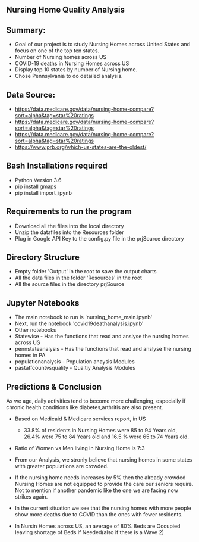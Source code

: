 
## Nursing Home Quality Analysis

## Summary:
* Goal of our project is to study Nursing Homes across United States and  focus on one of the top ten states.
* Number of Nursing homes across US
* COVID-19 deaths in Nursing Homes across US
* Display top 10 states by number of Nursing home.
* Chose Pennsylvania to do detailed analysis.

## Data Source:
* https://data.medicare.gov/data/nursing-home-compare?sort=alpha&tag=star%20ratings
* https://data.medicare.gov/data/nursing-home-compare?sort=alpha&tag=star%20ratings
* https://data.medicare.gov/data/nursing-home-compare?sort=alpha&tag=star%20ratings
* https://www.prb.org/which-us-states-are-the-oldest/

## Bash Installations required
* Python Version 3.6
* pip install gmaps
* pip install import_ipynb
 
## Requirements to run the program
* Download all the files into the local directory
* Unzip the datafiles into the Resources folder 
* Plug in Google API Key to the config.py file in the prjSource directory    
    
## Directory Structure
* Empty folder 'Output' in the root to save the output charts
* All the data files in the folder 'Resources' in the root
* All the source files in the directory prjSource
 
## Jupyter Notebooks
* The main notebook to run is 'nursing_home_main.ipynb'
* Next, run the notebook 'covid19deathanalysis.ipynb'
* Other notebooks
* Statewise - Has the functions that read and anslyse the nursing homes  across US
* pennstateanalysis  -  Has the functions that read and anslyse the nursing homes in PA
* populationanalysis -  Population anaysis Modules
* pastaffcountvsquality - Qualtiy Analysis Modules
    
## Predictions & Conclusion
As we age, daily activities tend to become more challenging, especially if chronic health conditions like diabetes,arthritis are also present.
* Based on Medicaid & Medicare services report, in US
    * 33.8% of residents in Nursing Homes were 85 to 94 Years old, 26.4% were 75 to 84 Years old and 16.5 % were 65 to 74 Years old.

* Ratio of Women vs Men living in Nursing Home is 7:3
* From our Analysis, we stronly believe that nursing homes in some states with greater populations are crowded.
* If the nursing home needs increases by 5% then the already crowded Nursing Homes are not equipped to provide the care our seniors require.
Not to mention if another pandemic like the one we are facing now strikes again.
* In the current situation we see that the nursing homes with more people show more deaths due to COVID than the ones with fewer residents.
* In Nursin Homes across US, an average of 80% Beds are Occupied leaving shortage of Beds if Needed(also if there is a Wave 2)


    



   

